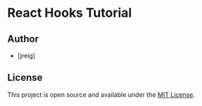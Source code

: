 # React Hooks Tutorial



## Author

- [jreig]

## License

This project is open source and available under the [MIT License](LICENSE).
